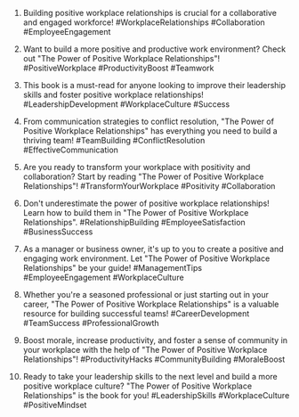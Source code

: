1. Building positive workplace relationships is crucial for a collaborative and engaged workforce! #WorkplaceRelationships #Collaboration #EmployeeEngagement

2. Want to build a more positive and productive work environment? Check out "The Power of Positive Workplace Relationships"! #PositiveWorkplace #ProductivityBoost #Teamwork

3. This book is a must-read for anyone looking to improve their leadership skills and foster positive workplace relationships! #LeadershipDevelopment #WorkplaceCulture #Success

4. From communication strategies to conflict resolution, "The Power of Positive Workplace Relationships" has everything you need to build a thriving team! #TeamBuilding #ConflictResolution #EffectiveCommunication

5. Are you ready to transform your workplace with positivity and collaboration? Start by reading "The Power of Positive Workplace Relationships"! #TransformYourWorkplace #Positivity #Collaboration

6. Don't underestimate the power of positive workplace relationships! Learn how to build them in "The Power of Positive Workplace Relationships". #RelationshipBuilding #EmployeeSatisfaction #BusinessSuccess

7. As a manager or business owner, it's up to you to create a positive and engaging work environment. Let "The Power of Positive Workplace Relationships" be your guide! #ManagementTips #EmployeeEngagement #WorkplaceCulture

8. Whether you're a seasoned professional or just starting out in your career, "The Power of Positive Workplace Relationships" is a valuable resource for building successful teams! #CareerDevelopment #TeamSuccess #ProfessionalGrowth

9. Boost morale, increase productivity, and foster a sense of community in your workplace with the help of "The Power of Positive Workplace Relationships"! #ProductivityHacks #CommunityBuilding #MoraleBoost

10. Ready to take your leadership skills to the next level and build a more positive workplace culture? "The Power of Positive Workplace Relationships" is the book for you! #LeadershipSkills #WorkplaceCulture #PositiveMindset

